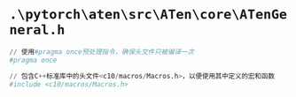 # `.\pytorch\aten\src\ATen\core\ATenGeneral.h`

```py
// 使用#pragma once预处理指令，确保头文件只被编译一次
#pragma once

// 包含C++标准库中的头文件<c10/macros/Macros.h>，以便使用其中定义的宏和函数
#include <c10/macros/Macros.h>
```